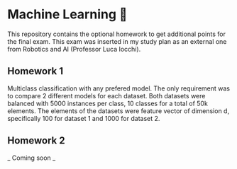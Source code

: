 # Machine Learning 🤖
This repository contains the optional homework to get additional points for the final exam.
This exam was inserted in my study plan as an external one from Robotics and AI (Professor Luca Iocchi).

## Homework 1
Multiclass classification with any prefered model.
The only requirement was to compare 2 different models for each dataset.
Both datasets were balanced with 5000 instances per class, 10 classes for a total of 50k elements.
The elements of the datasets were feature vector of dimension d, specifically 100 for dataset 1 and 1000 for dataset 2.


## Homework 2
_ Coming soon _
